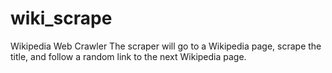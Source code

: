 # wiki_scrape
Wikipedia Web Crawler
The scraper will go to a Wikipedia page, scrape the title, and follow a random link to the next Wikipedia page.